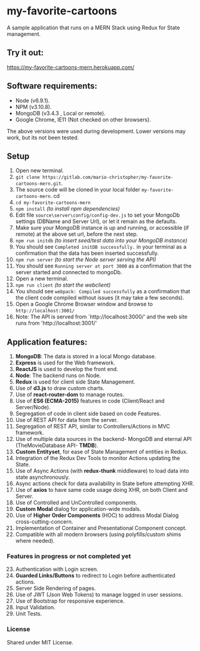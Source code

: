 # my-favorite-cartoons
A sample application that runs on a MERN Stack using Redux for State management.

## Try it out:
https://my-favorite-cartoons-mern.herokuapp.com/

## Software requirements:
* Node      (v6.9.1).
* NPM       (v3.10.8).
* MongoDB   (v3.4.3 , Local or remote).
* Google Chrome, IE11   (Not checked on other browsers).

The above versions were used during development. Lower versions may work, but its not been tested.

## Setup
1.    Open new terminal.
2.    `git clone https://gitlab.com/mario-christopher/my-favorite-cartoons-mern.git`.
3.    The source code will be cloned in your local folder `my-favorite-cartoons-mern`. cd 
4.    `cd my-favorite-cartoons-mern`
5.    `npm install`   _(to install npm dependencies)_
6.    Edit file `source\server\config/config-dev.js` to set your MongoDb settings (DBName and Server Url), or let it remain as the defaults.
7.    Make sure your MongoDB instance is up and running, or accessible (if remote) at the above set url, before the next step.
8.    `npm run initdb` _(to insert seed/test data into your MongoDB instance)_
9.   You should see `Completed initDB successfully.` in your terminal as a confirmation that the data has been inserted successfully.
10.   `npm run server`    _(to start the Node server serving the API)_
11.   You should see `Running server at port 3000` as a confirmation that the server started and connected to mongoDb.
12.   Open a new terminal.
13.   `npm run client`   _(to start the webclient)_
14.   You should see `webpack: Compiled successfully` as a confirmation that the client code compiled without issues (it may take a few seconds).
15.   Open a Google Chrome Browser window and browse to `http://localhost:3001/`
16.   Note: The API is served from `http://localhost:3000/' and the web site runs from 'http://localhost:3001/' 

##  Application features:

1.  **MongoDB**: The data is stored in a local Mongo database.
2.  **Express** is used for the Web framework.
3.  **ReactJS** is used to develop the front end.
4.  **Node**: The backend runs on Node.
5.  **Redux** is used for client side State Management.
6.  Use of **d3.js** to draw custom charts.
7.  Use of **react-router-dom** to manage routes.
8.  Use of **ES6 (ECMA-2015)** features in code (Client/React and Server/Node).
9.  Segregation of code in client side based on code Features.
10. Use of REST API for data from the server.
11. Segregation of REST API, similar to Controllers/Actions in MVC framework.
12. Use of multiple data sources in the backend- MongoDB and eternal API (TheMovieDatabase API- **TMDB**).
13. **Custom Entityset**, for ease of State Management of entities in Redux.
14. Integration of the Redux Dev Tools to monitor Actions updating the State.
15. Use of Async Actions (with **redux-thunk** middleware) to load data into state asynchronously.
16. Async actions check for data availability in State before attempting XHR.
17. Use of **axios** to have same code usage doing XHR, on both Client and Server.
18. Use of Controlled and UnControlled components.
19. **Custom Modal** dialog for application-wide modals.
20. Use of **Higher Order Components** (HOC) to address Modal Dialog cross-cutting-concern.
21. Implementation of Container and Presentational Component concept.
22. Compatible with all modern browsers (using polyfills/custom shims where needed).

###  Features in progress or not completed yet

23. Authentication with Login screen.
24. **Guarded Links/Buttons** to redirect to Login before authenticated actions.
25. Server Side Rendering of pages.
26. Use of JWT (Json Web Tokens) to manage logged in user sessions.
27. Use of Bootstrap for responsive experience.
28. Input Validation.
29. Unit Tests.

###   License

Shared under MIT License.